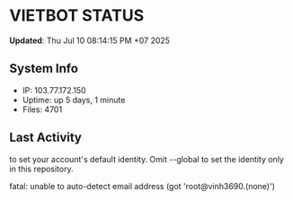 # VIETBOT STATUS
**Updated**: Thu Jul 10 08:14:15 PM +07 2025

## System Info
- IP: 103.77.172.150
- Uptime: up 5 days, 1 minute
- Files: 4701

## Last Activity

to set your account's default identity.
Omit --global to set the identity only in this repository.

fatal: unable to auto-detect email address (got 'root@vinh3690.(none)')
